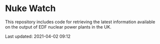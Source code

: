 # Nuke Watch

This repository includes code for retrieving the latest information available on the output of EDF nuclear power plants in the UK.

Last updated: 2021-04-02 09:12